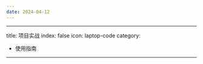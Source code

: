 ```yaml
---
date: 2024-04-12
---
```


---
title: 项目实战
index: false
icon: laptop-code
category:
  - 使用指南
---

<Catalog />






